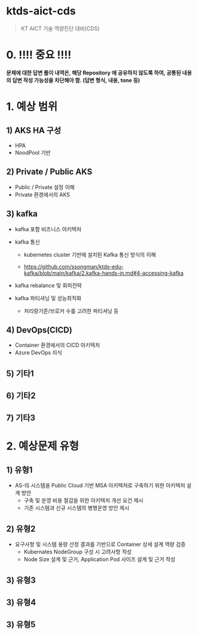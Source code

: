 # ktds-aict-cds
> KT AICT 기술 역량진단 대비(CDS)

# 0. !!!! 중요 !!!!

**문제에 대한 답변 풀이 내역은, 해당 Repository 에 공유하지 않도록 하여, 공통된 내용의 답변 작성 가능성을 차단해야 함. (답변 형식, 내용, tone 등)**


# 1. 예상 범위



## 1) AKS HA 구성

* HPA
* NoodPool 기반 



## 2) Private / Public AKS

* Public / Private 설정 이해
* Private 환경에서의 AKS 





## 3) kafka

* kafka 포함 비즈니스 아키텍처

* kafka 통신

  * kubernetes cluster 기반에 설치된 Kafka 통신 방식의 이해

  * https://github.com/ssongman/ktds-edu-kafka/blob/main/kafka/2.kafka-hands-in.md#4-accessing-kafka

* kafka rebalance 및 회피전략
* kafka 파티셔닝 및 성능최적화
  * 처리량기준/브로커 수를 고려한 파티셔닝 등






## 4) DevOps(CICD)

* Container 환경에서의 CICD 아키텍처 
* Azure DevOps 지식



## 5) 기타1



## 6) 기타2



## 7) 기타3







# 2. 예상문제 유형



## 1) 유형1

* AS-IS 시스템을 Public Cloud 기반 MSA 아키텍처로 구축하기 위한 아키텍처 설계 방안
  * 구축 및 운영 비용 절감을 위한 아키텍처 개선 요건 제시
  * 기존 시스템과 신규 시스템의 병행운영 방안 제시



## 2) 유형2

* 요구사항 및 시스템 용량 산정 결과를 기반으로 Container 상세 설계 역량 검증
  * Kubernates NodeGroup 구성 시 고려사항 작성
  * Node Size 설계 및 근거, Application Pod 사이즈 설계 및 근거 작성



## 3) 유형3



## 3) 유형4



## 3) 유형5
